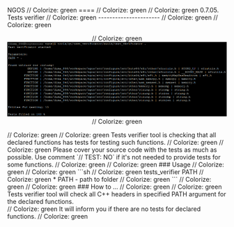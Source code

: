NGOS                                                                                                                                                                                                     // Colorize: green
====                                                                                                                                                                                                     // Colorize: green
                                                                                                                                                                                                         // Colorize: green
0.7.05. Tests verifier                                                                                                                                                                                    // Colorize: green
----------------------                                                                                                                                                                                    // Colorize: green
                                                                                                                                                                                                         // Colorize: green
<p align="center">                                                                                                                                                                                       // Colorize: green
    <img src="https://github.com/Gris87/ngos/blob/master/tools/qt/tests_verifier/Screenshot.png?raw=true" alt="Screenshot"/>                                                                              // Colorize: green
</p>                                                                                                                                                                                                     // Colorize: green
                                                                                                                                                                                                         // Colorize: green
Tests verifier tool is checking that all declared functions has tests for testing such functions.                                                                                                         // Colorize: green
                                                                                                                                                                                                         // Colorize: green
Please cover your source code with the tests as much as possible. Use comment `// TEST: NO` if it's not needed to provide tests for some functions.                                                      // Colorize: green
                                                                                                                                                                                                         // Colorize: green
### Usage                                                                                                                                                                                                // Colorize: green
                                                                                                                                                                                                         // Colorize: green
```sh                                                                                                                                                                                                    // Colorize: green
tests_verifier PATH                                                                                                                                                                                       // Colorize: green
    * PATH - path to folder                                                                                                                                                                              // Colorize: green
```                                                                                                                                                                                                      // Colorize: green
                                                                                                                                                                                                         // Colorize: green
### How to ...                                                                                                                                                                                           // Colorize: green
                                                                                                                                                                                                         // Colorize: green
Tests verifier tool will check all C++ headers in specified PATH argument for the declared functions.<br/>                                                                                                // Colorize: green
It will inform you if there are no tests for declared functions.                                                                                                                                         // Colorize: green
